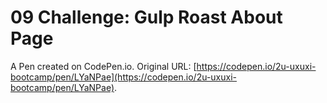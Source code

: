 # 09 Challenge: Gulp Roast About Page

A Pen created on CodePen.io. Original URL: [https://codepen.io/2u-uxuxi-bootcamp/pen/LYaNPae](https://codepen.io/2u-uxuxi-bootcamp/pen/LYaNPae).

